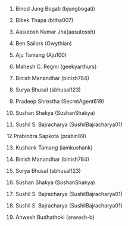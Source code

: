 1. Binod Jung Bogati (bjungbogati)

2. Bibek Thapa (bitha007)

3. Aasutosh Kumar Jha(aasutossh)

4. Ben Sailors (Gwythian)

5. Aju Tamang (Aju100)

6. Mahesh C. Regmi (geekyarthurs)

7. Binish Manandhar (binish784)

8. Surya Bhusal (sbhusal123)

9. Pradeep Shrestha (SecretAgent619)

10. Sushan Shakya (SushanShakya)

11. Sushil S. Bajracharya (SushilBajracharya01)

12.Prabindra Sapkota (prabin89)

13. Kushank Tamang (iamkushank)

14. Binish Manandhar (binish784)

15. Surya Bhusal (sbhusal123)

16. Sushan Shakya (SushanShakya)

17. Sushil S. Bajracharya (SushilBajracharya01)

18. Sushil S. Bajracharya (SushilBajracharya01)

19. Anwesh Budhathoki (anwesh-b)
